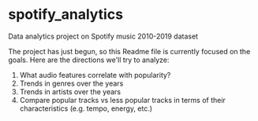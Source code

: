 # spotify_analytics
Data analytics project on Spotify music 2010-2019 dataset

The project has just begun, so this Readme file is currently focused on the goals. Here are the directions we'll try to analyze:
1. What audio features correlate with popularity? 
2. Trends in genres over the years 
3. Trends in artists over the years 
4. Compare popular tracks vs less popular tracks in terms of their characteristics (e.g. tempo, energy, etc.)
